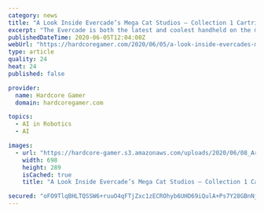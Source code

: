 ```yaml
---
category: news
title: "A Look Inside Evercade’s Mega Cat Studios – Collection 1 Cartridge"
excerpt: "The Evercade is both the latest and coolest handheld on the market. Instead of focusing on modern triple A titles, it looks through gaming history and brings many classic games to new carts. With that said,"
publishedDateTime: 2020-06-05T12:04:00Z
webUrl: "https://hardcoregamer.com/2020/06/05/a-look-inside-evercades-mega-cat-studios-collection-1-cartridge/379351/"
type: article
quality: 24
heat: 24
published: false

provider:
  name: Hardcore Gamer
  domain: hardcoregamer.com

topics:
  - AI in Robotics
  - AI

images:
  - url: "https://hardcore-gamer.s3.amazonaws.com/uploads/2020/06/08_ArtCartridge.jpg"
    width: 698
    height: 289
    isCached: true
    title: "A Look Inside Evercade’s Mega Cat Studios – Collection 1 Cartridge"

secured: "oFO9TlqBHLTQSSW6+ruuO4qFTjZxc1zECROhyb6UHD69iQulA+Ps7Y28GBnNjRvNsi6eN8n9t8QolArQnK6XEFri+WsxIlTR+mYFEchRSLupXZsqlEo8906NJFAxddZYXScDxhqNYyBz5YwrYCKCsZx8Zj4mCpyuyFsxmGZP6lHXb2nJfWL9sjfZuPUyuFOU16Z3lVFASlRUA5NJQd+JriJxAUln0qZtiKFbO09lp6pAzqb69Oz6Ryhjw4B6j8ggTqjhZoo+gRa/s5uRzPCcIcz4JBZGbgP4Tj2B7kfGW3UDy6BMcV0NENs4f86sAtMaysPhBUZRcaPVnfBcTJ/T4H9jnGz2882s2ojHguqWckqdfBEwHZ8PT1ctrmY2zvnOA/Dd3anq1lOAyGtLxFgT/i9zj5uXjzNbsvrII4GCMSm8FsQYZtJ7XW4vAWzT0Q1g2PA7DYLXeXpp8R6SpfQueBkV8SdwP37jfN0Prav0WjY=;bdZC23wTjsp9RXgcdbRfqw=="
---
```


